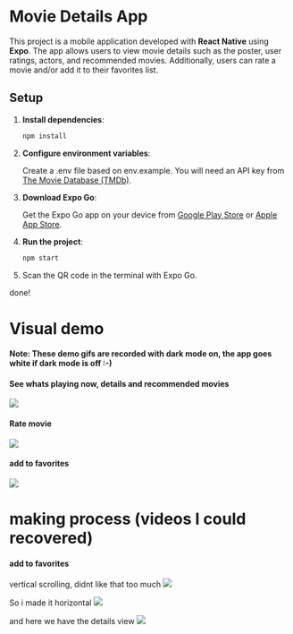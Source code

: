 # Movie Details App

This project is a mobile application developed with **React Native** using **Expo**. The app allows users to view movie details such as the poster, user ratings, actors, and recommended movies. Additionally, users can rate a movie and/or add it to their favorites list.

## Setup

1. **Install dependencies**:

   ```bash
   npm install
   
2. **Configure environment variables**:

   Create a .env file based on env.example. You will need an API key from [The Movie Database (TMDb)](https://www.themoviedb.org/).

3. **Download Expo Go**:

   Get the Expo Go app on your device from [Google Play Store](https://play.google.com/store/apps/details?id=host.exp.exponent) or [Apple App Store](https://apps.apple.com/app/expo-go/id982107779).
   
4. **Run the project**:

   ```bash
   npm start
   
5. Scan the QR code in the terminal with Expo Go.

done!


# Visual demo
#### Note: These demo gifs are recorded with dark mode on, the app goes white if dark mode is off :-)

#### See whats playing now, details and recommended movies

![](./public/movie-details.gif)

#### Rate movie

![](./public/rate-movie.gif)


#### add to favorites

![](./public/add-to-favorites.gif)


# **making process (videos I could recovered)**


#### add to favorites

vertical scrolling, didnt like that too much
![](./public/developing-1.gif)


So i made it horizontal
![](./public/developing.PNG)

and here we have the details view
![](./public/developing-2.gif)

